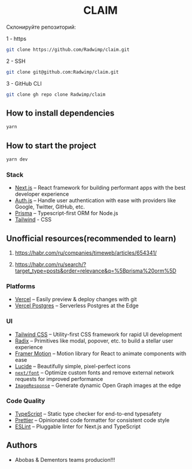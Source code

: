 <h1 align="center">CLAIM</h1>

Склонируйте репозиторий:

1 - https

```bash
git clone https://github.com/Radwimp/claim.git
```

2 - SSH

```bash
git clone git@github.com:Radwimp/claim.git
```

3 - GitHub CLI

```bash
git clone gh repo clone Radwimp/claim
```

## How to install dependencies

```bash
yarn
```

## How to start the project

```bash
yarn dev
```

### Stack

- [Next.js](https://nextjs.org/) – React framework for building performant apps with the best developer experience
- [Auth.js](https://authjs.dev/) – Handle user authentication with ease with providers like Google, Twitter, GitHub, etc.
- [Prisma](https://www.prisma.io/) – Typescript-first ORM for Node.js
- [Tailwind](https://tailwindcss.com/docs/installation) - CSS

## Unofficial resources(recommended to learn)

1. https://habr.com/ru/companies/timeweb/articles/654341/

2. https://habr.com/ru/search/?target_type=posts&order=relevance&q=%5Bprisma%20orm%5D

### Platforms

- [Vercel](https://vercel.com/) – Easily preview & deploy changes with git
- [Vercel Postgres](https://vercel.com/postgres) – Serverless Postgres at the Edge

### UI

- [Tailwind CSS](https://tailwindcss.com/) – Utility-first CSS framework for rapid UI development
- [Radix](https://www.radix-ui.com/) – Primitives like modal, popover, etc. to build a stellar user experience
- [Framer Motion](https://framer.com/motion) – Motion library for React to animate components with ease
- [Lucide](https://lucide.dev/) – Beautifully simple, pixel-perfect icons
- [`next/font`](https://nextjs.org/docs/basic-features/font-optimization) – Optimize custom fonts and remove external network requests for improved performance
- [`ImageResponse`](https://nextjs.org/docs/app/api-reference/functions/image-response) – Generate dynamic Open Graph images at the edge

### Code Quality

- [TypeScript](https://www.typescriptlang.org/) – Static type checker for end-to-end typesafety
- [Prettier](https://prettier.io/) – Opinionated code formatter for consistent code style
- [ESLint](https://eslint.org/) – Pluggable linter for Next.js and TypeScript

## Authors

- Abobas & Dementors teams producion!!!

